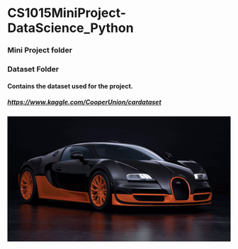 # CS1015MiniProject-DataScience_Python
### Mini Project folder
### Dataset Folder
#### Contains the dataset used for the project. 
##### https://www.kaggle.com/CooperUnion/cardataset
![alt text](https://github.com/yeotzunkai/CS1015MiniProject-DataScience_Python/blob/main/Mini-Project/se-image-ce40627babaa7b180bc3dedd4354d61c.jpg)
